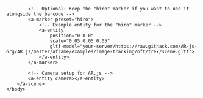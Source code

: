 <!DOCTYPE html>
<html>
    <head>
        <meta name="viewport" content="width=device-width, user-scalable=no, minimum-scale=1.0, maximum-scale=1.0">
        <script src="https://aframe.io/releases/1.3.0/aframe.min.js"></script>
        <!-- Import AR.js version without NFT but with marker + location-based support -->
        <script src="https://raw.githack.com/AR-js-org/AR.js/master/aframe/build/aframe-ar.js"></script>
    </head>
    <body style="margin: 0px; overflow: hidden;">
        <a-scene embedded arjs='sourceType: webcam; debugUIEnabled: false; detectionMode: mono_and_matrix; matrixCodeType: 3x3;'>
            <!-- Marker setup to detect barcode with value '7' -->
            <a-marker type='barcode' value='7'>
                <!-- Yellow box to display when marker is detected -->
                <a-box position="0 0.5 0" color="yellow"></a-box>
            </a-marker>

            <!-- Optional: Keep the "hiro" marker if you want to use it alongside the barcode -->
            <a-marker preset="hiro">
                <!-- Example entity for the "hiro" marker -->
                <a-entity
                    position="0 0 0"
                    scale="0.05 0.05 0.05"
                    gltf-model="your-server/https://raw.githack.com/AR-js-org/AR.js/master/aframe/examples/image-tracking/nft/trex/scene.gltf">
                </a-entity>
            </a-marker>

            <!-- Camera setup for AR.js -->
            <a-entity camera></a-entity>
        </a-scene>
    </body>
</html>
